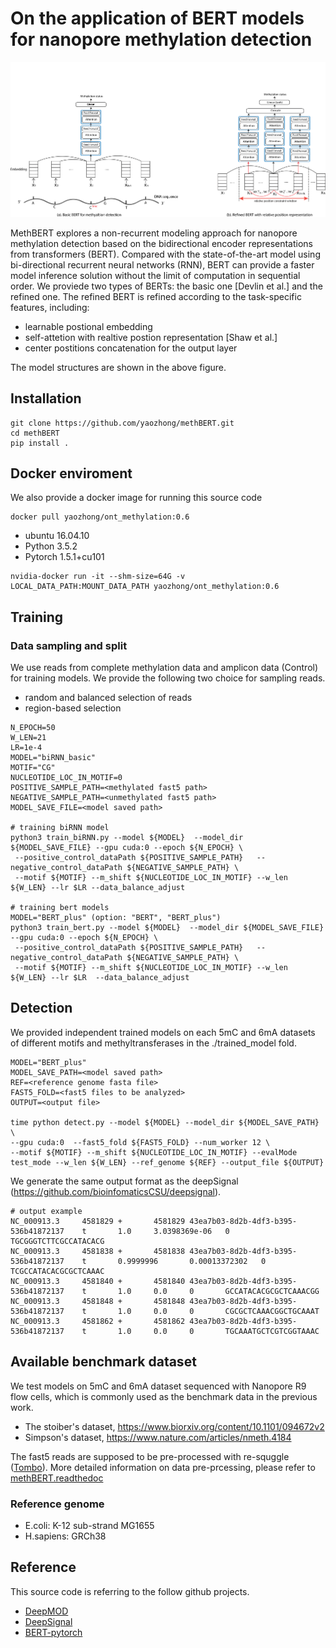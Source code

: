 # On the application of BERT models for nanopore methylation detection

![](figures/BERT_model_refined.png)

MethBERT explores a non-recurrent modeling approach for nanopore methylation detection based on the bidirectional encoder representations from transformers (BERT). Compared with the state-of-the-art model using bi-directional recurrent neural networks (RNN), BERT can provide a faster model inference solution without the limit of computation in sequential order. We proviede two types of BERTs: the basic one [Devlin et al.] and the refined one. The refined BERT is refined according to the task-specific features, including:

- learnable postional embedding
- self-attetion with realtive postion representation [Shaw et al.]
- center postitions concatenation for the output layer

The model structures are shown in the above figure. 

## Installation
```
git clone https://github.com/yaozhong/methBERT.git
cd methBERT
pip install .
```

## Docker enviroment
We also provide a docker image for running this source code

```
docker pull yaozhong/ont_methylation:0.6
```
* ubuntu 16.04.10
* Python 3.5.2
* Pytorch 1.5.1+cu101
```
nvidia-docker run -it --shm-size=64G -v LOCAL_DATA_PATH:MOUNT_DATA_PATH yaozhong/ont_methylation:0.6
```

## Training

### Data sampling and split
We use reads from complete methylation data and amplicon data (Control) for training models. 
We provide the following two choice for sampling reads.

- random and balanced selection of reads
- region-based selection

```
N_EPOCH=50
W_LEN=21
LR=1e-4
MODEL="biRNN_basic"
MOTIF="CG"
NUCLEOTIDE_LOC_IN_MOTIF=0
POSITIVE_SAMPLE_PATH=<methylated fast5 path>
NEGATIVE_SAMPLE_PATH=<unmethylated fast5 path>
MODEL_SAVE_FILE=<model saved path>

# training biRNN model
python3 train_biRNN.py --model ${MODEL}  --model_dir ${MODEL_SAVE_FILE} --gpu cuda:0 --epoch ${N_EPOCH} \
 --positive_control_dataPath ${POSITIVE_SAMPLE_PATH}   --negative_control_dataPath ${NEGATIVE_SAMPLE_PATH} \
 --motif ${MOTIF} --m_shift ${NUCLEOTIDE_LOC_IN_MOTIF} --w_len ${W_LEN} --lr $LR --data_balance_adjust

# training bert models
MODEL="BERT_plus" (option: "BERT", "BERT_plus")
python3 train_bert.py --model ${MODEL}  --model_dir ${MODEL_SAVE_FILE} --gpu cuda:0 --epoch ${N_EPOCH} \
 --positive_control_dataPath ${POSITIVE_SAMPLE_PATH}   --negative_control_dataPath ${NEGATIVE_SAMPLE_PATH} \
 --motif ${MOTIF} --m_shift ${NUCLEOTIDE_LOC_IN_MOTIF} --w_len ${W_LEN} --lr $LR  --data_balance_adjust
```


## Detection

We provided independent trained models on each 5mC and 6mA datasets of different motifs and methyltransferases in the ./trained_model fold.

```
MODEL="BERT_plus" 
MODEL_SAVE_PATH=<model saved path>
REF=<reference genome fasta file>
FAST5_FOLD=<fast5 files to be analyzed>
OUTPUT=<output file>

time python detect.py --model ${MODEL} --model_dir ${MODEL_SAVE_PATH} \
--gpu cuda:0  --fast5_fold ${FAST5_FOLD} --num_worker 12 \
--motif ${MOTIF} --m_shift ${NUCLEOTIDE_LOC_IN_MOTIF} --evalMode test_mode --w_len ${W_LEN} --ref_genome ${REF} --output_file ${OUTPUT}
```

We generate the same output format as the deepSignal (https://github.com/bioinfomaticsCSU/deepsignal).

```
# output example
NC_000913.3     4581829 +       4581829 43ea7b03-8d2b-4df3-b395-536b41872137    t       1.0     3.0398369e-06   0       TGCGGGTCTTCGCCATACACG
NC_000913.3     4581838 +       4581838 43ea7b03-8d2b-4df3-b395-536b41872137    t       0.9999996       0.00013372302   0       TCGCCATACACGCGCTCAAAC
NC_000913.3     4581840 +       4581840 43ea7b03-8d2b-4df3-b395-536b41872137    t       1.0     0.0     0       GCCATACACGCGCTCAAACGG
NC_000913.3     4581848 +       4581848 43ea7b03-8d2b-4df3-b395-536b41872137    t       1.0     0.0     0       CGCGCTCAAACGGCTGCAAAT
NC_000913.3     4581862 +       4581862 43ea7b03-8d2b-4df3-b395-536b41872137    t       1.0     0.0     0       TGCAAATGCTCGTCGGTAAAC
```


## Available benchmark dataset

We test models on 5mC and 6mA dataset sequenced with Nanopore R9 flow cells, 
which is commonly used as the benchmark data in the previous work.

- The stoiber's dataset, https://www.biorxiv.org/content/10.1101/094672v2
- Simpson's dataset, https://www.nature.com/articles/nmeth.4184

The fast5 reads are supposed to be pre-processed with re-squggle ([Tombo](https://github.com/nanoporetech/tombo)).
More detailed information on data pre-prcessing, please refer to [methBERT.readthedoc](https://methbert.readthedocs.io/en/latest/index.html)

### Reference genome
- E.coli: K-12 sub-strand MG1655
- H.sapiens: GRCh38

## Reference
This source code is referring to the follow github projects. 
- [DeepMOD](https://github.com/WGLab/DeepMod)
- [DeepSignal](https://github.com/bioinfomaticsCSU/deepsignal)
- [BERT-pytorch](https://github.com/codertimo/BERT-pytorch)



